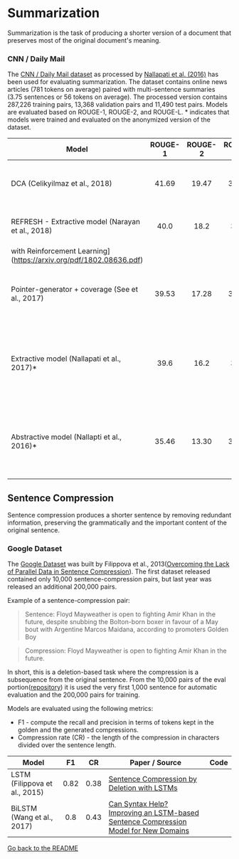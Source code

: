 # Summarization

Summarization is the task of producing a shorter version of a document that preserves most of the
original document's meaning.

### CNN / Daily Mail

The [CNN / Daily Mail dataset](https://arxiv.org/abs/1506.03340) as processed by 
[Nallapati et al. (2016)](http://www.aclweb.org/anthology/K16-1028) has been used
for evaluating summarization. The dataset contains online news articles (781 tokens 
on average) paired with multi-sentence summaries (3.75 sentences or 56 tokens on average).
The processed version contains 287,226 training pairs, 13,368 validation pairs and 11,490 test pairs.
Models are evaluated based on ROUGE-1, ROUGE-2, and ROUGE-L. * indicates that models
were trained and evaluated on the anonymized version of the dataset.

| Model           | ROUGE-1  | ROUGE-2  | ROUGE-L  |  Paper / Source |
| ------------- | :-----:| :-----:| :-----:| --- |
| DCA (Celikyilmaz et al., 2018) | 41.69| 19.47 | 37.92 | [Deep Communicating Agents for Abstractive Summarization](https://arxiv.org/abs/1803.10357) |
| REFRESH - Extractive model (Narayan et al., 2018) | 40.0 | 18.2 | 36.6 | [Ranking Sentences for Extractive Summarization
with Reinforcement Learning](https://arxiv.org/pdf/1802.08636.pdf) |
| Pointer-generator + coverage (See et al., 2017) | 39.53| 17.28 | 36.38 | [Get To The Point: Summarization with Pointer-Generator Networks](https://arxiv.org/abs/1704.04368) |
| Extractive model (Nallapati et al., 2017)* | ﻿39.6 | 16.2 | 35.3 | [SummaRuNNer: A Recurrent Neural Network based Sequence Model for Extractive Summarization of Documents](https://arxiv.org/abs/1611.04230) |
| Abstractive model (Nallapti et al., 2016)* | 35.46 | 13.30 | 32.65 | [Abstractive Text Summarization using Sequence-to-sequence RNNs and Beyond](http://www.aclweb.org/anthology/K16-1028) |

## Sentence Compression

Sentence compression produces a shorter sentence by removing redundant information,
preserving the grammatically and the important content of the original sentence. 

### Google Dataset

The [Google Dataset](https://github.com/google-research-datasets/sentence-compression) was built by Filippova et al., 2013([Overcoming the Lack of Parallel Data in Sentence Compression](https://www.aclweb.org/anthology/D/D13/D13-1155.pdf)). The first dataset released contained only 10,000 sentence-compression pairs, but last year was released an additional 200,000 pairs. 

Example of a sentence-compression pair:
> Sentence: Floyd Mayweather is open to fighting Amir Khan in the future, despite snubbing the Bolton-born boxer in favour of a May bout with Argentine Marcos Maidana, according to promoters Golden Boy

> Compression: Floyd Mayweather is open to fighting Amir Khan in the future. 

In short, this is a deletion-based task where the compression is a subsequence from the original sentence. From the 10,000 pairs of the eval portion([repository](https://github.com/google-research-datasets/sentence-compression/tree/master/data)) it is used the very first 1,000 sentence for automatic evaluation and the 200,000 pairs for training.

Models are evaluated using the following metrics:
* F1 - compute the recall and precision in terms of tokens kept in the golden and the generated compressions.
* Compression rate (CR) - the length of the compression in characters divided over the sentence length. 

| Model           | F1 | CR |Paper / Source | Code |
| -------------   | :-----:| --- | --- | --- |
| LSTM (Filippova et al., 2015) | 0.82 | 0.38 | [Sentence Compression by Deletion with LSTMs](https://research.google.com/pubs/archive/43852.pdf) | |
| BiLSTM (Wang et al., 2017) | 0.8 | 0.43 | [Can Syntax Help? Improving an LSTM-based Sentence Compression Model for New Domains](www.aclweb.org/anthology/P17-1127) |  |

[Go back to the README](README.md)
